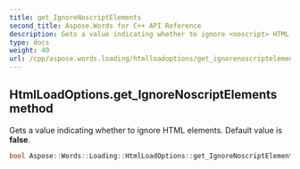 ```yaml
---
title: get_IgnoreNoscriptElements
second_title: Aspose.Words for C++ API Reference
description: Gets a value indicating whether to ignore <noscript> HTML elements. Default value is false. 
type: docs
weight: 40
url: /cpp/aspose.words.loading/htmlloadoptions/get_ignorenoscriptelements/
---
```

## HtmlLoadOptions.get_IgnoreNoscriptElements method


Gets a value indicating whether to ignore <noscript> HTML elements. Default value is **false**.

```cpp
bool Aspose::Words::Loading::HtmlLoadOptions::get_IgnoreNoscriptElements() const
```

